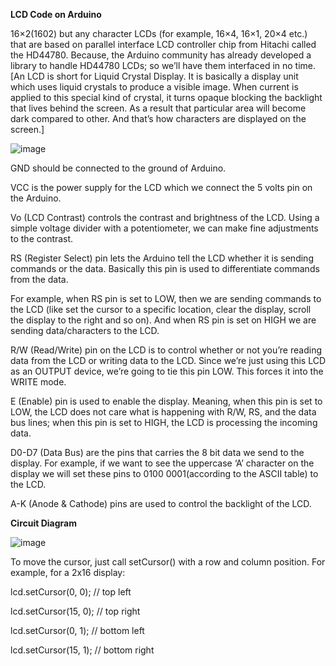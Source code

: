 **LCD Code on Arduino**

16×2(1602) but any character LCDs (for example, 16×4, 16×1, 20×4 etc.) that are based on parallel interface LCD controller chip from Hitachi called the HD44780. Because, the Arduino community has already developed a library to handle HD44780 LCDs; so we’ll have them interfaced in no time.
[An LCD is short for Liquid Crystal Display. It is basically a display unit which uses liquid crystals to produce a visible image.
When current is applied to this special kind of crystal, it turns opaque blocking the backlight that lives behind the screen. As a result that particular area will become dark compared to other. And that’s how characters are displayed on the screen.]

![image](https://user-images.githubusercontent.com/83362170/162798879-3e7cb553-2665-45db-9eb7-331515685f6e.png)

GND should be connected to the ground of Arduino.

VCC is the power supply for the LCD which we connect the 5 volts pin on the Arduino.

Vo (LCD Contrast) controls the contrast and brightness of the LCD. Using a simple voltage divider with a potentiometer, we can make fine adjustments to the contrast.

RS (Register Select) pin lets the Arduino tell the LCD whether it is sending commands or the data. Basically this pin is used to differentiate commands from the data.

For example, when RS pin is set to LOW, then we are sending commands to the LCD (like set the cursor to a specific location, clear the display, scroll the display to the right and so on). And when RS pin is set on HIGH we are sending data/characters to the LCD.

R/W (Read/Write) pin on the LCD is to control whether or not you’re reading data from the LCD or writing data to the LCD. Since we’re just using this LCD as an OUTPUT device, we’re going to tie this pin LOW. This forces it into the WRITE mode.

E (Enable) pin is used to enable the display. Meaning, when this pin is set to LOW, the LCD does not care what is happening with R/W, RS, and the data bus lines; when this pin is set to HIGH, the LCD is processing the incoming data.

D0-D7 (Data Bus) are the pins that carries the 8 bit data we send to the display. For example, if we want to see the uppercase ‘A’ character on the display we will set these pins to 0100 0001(according to the ASCII table) to the LCD.

A-K (Anode & Cathode) pins are used to control the backlight of the LCD.

**Circuit Diagram**

![image](https://user-images.githubusercontent.com/83362170/162799220-6528cd4d-40ac-4940-a887-bf1b78ac2f96.png)

To move the cursor, just call setCursor() with a row and column position. For example, for a 2x16 display:

lcd.setCursor(0, 0); // top left

lcd.setCursor(15, 0); // top right

lcd.setCursor(0, 1); // bottom left

lcd.setCursor(15, 1); // bottom right


